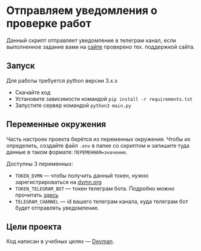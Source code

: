# Отправляем уведомления о проверке работ

Данный скрипт отправляет уведомление в телеграм канал, если выполненное задание вами на [сайте](https://dvmn.org) проверено тех. поддержкой сайта.

## Запуск
Для работы требуется python версии 3.х.х
- Скачайте код
- Установите зависимости командой `pip install -r requirements.txt`
- Запустите сервер командой `python3 main.py`


## Переменные окружения

Часть настроек проекта берётся из переменных окружения. Чтобы их определить, создайте файл `.env` в папке со скриптом и запишите туда данные в таком формате: `ПЕРЕМЕННАЯ=значение`.

Доступны 3 переменных:
- `TOKEN_DVMN` — чтобы получить данный токен, нужно зарегистрироваться на [dvmn.org](https://dvmn.org)
- `TOKEN_TELEGRAM_BOT` — токен телеграм бота. Подробно можно прочитать [здесь](https://sendpulse.com/ru/knowledge-base/chatbot/telegram/create-telegram-chatbot#:~:text=%D0%9F%D0%B5%D1%80%D0%B5%D0%B9%D0%B4%D0%B8%D1%82%D0%B5%20%D0%BA%20%D0%B1%D0%BE%D1%82%D1%83%20%40BotFather%20%D0%B8,%D0%92%D1%8B%D0%B1%D0%B5%D1%80%D0%B8%D1%82%D0%B5%20%D0%B1%D0%BE%D1%82%D0%B0%2C%20%D0%BA%D0%BE%D1%82%D0%BE%D1%80%D0%BE%D0%B3%D0%BE%20%D0%BD%D1%83%D0%B6%D0%BD%D0%BE%20%D0%BF%D0%BE%D0%B4%D0%BA%D0%BB%D1%8E%D1%87%D0%B8%D1%82%D1%8C.)
- `TELEGRAM_CHANNEL` — id вашего телеграм канала, куда телеграм бот будет отправлять уведомление.


## Цели проекта

Код написан в учебных целях — [Devman](https://dvmn.org).
